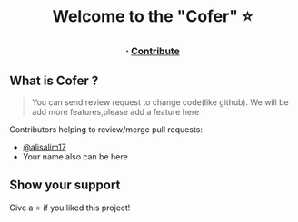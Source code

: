 <h1 align="center">Welcome to the "Cofer" ⭐</h1>


<h3 align="center">
  <span> · </span>
  <a href="https://github.com/alisalim17/cofer/blob/master/CONTRUBITE.md">Contribute</a>
</h3>

## What is Cofer ? 
> You can send review request to change code(like github).
> We will be add more features,please add a feature here

Contributors helping to review/merge pull requests:

- [@alisalim17](https://github.com/alisalim17)
- Your name also can be here

## Show your support

Give a ⭐️ if you liked this project!
